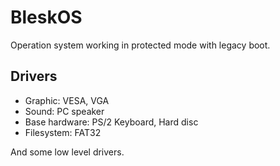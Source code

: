 # BleskOS
Operation system working in protected mode with legacy boot.

## Drivers
* Graphic: VESA, VGA
* Sound: PC speaker
* Base hardware: PS/2 Keyboard, Hard disc
* Filesystem: FAT32

And some low level drivers.
